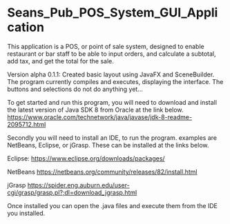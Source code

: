 # Seans_Pub_POS_System_GUI_Application
This application is a POS, or point of sale system, designed to enable restaurant or bar staff to be able to input orders, and calculate a subtotal, add tax, and get the total for the sale.

Version alpha 0.1.1:
Created basic layout using JavaFX and SceneBuilder. The program currently compiles and executes, displaying the interface. The buttons and selections do not do anything yet...

To get started and run this program, you will need to download and install the latest version of Java SDK 8 from Oracle at the link below.
https://www.oracle.com/technetwork/java/javase/jdk-8-readme-2095712.html

Secondly you will need to install an IDE, to run the program. examples are NetBeans, Eclipse, or jGrasp. These can be installed at the links below.

Eclipse:
https://www.eclipse.org/downloads/packages/

NetBeans
https://netbeans.org/community/releases/82/install.html

jGrasp
https://spider.eng.auburn.edu/user-cgi/grasp/grasp.pl?;dl=download_jgrasp.html

Once installed you can open the .java files and execute them from the IDE you installed.
